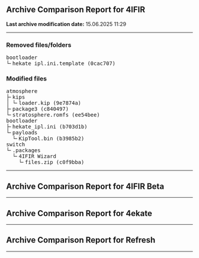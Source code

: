 <h2>Archive Comparison Report for <b>4IFIR</b></h2><b>Last archive modification date:</b> 15.06.2025 11:29<hr>

<h3>Removed files/folders</h3>
<pre>bootloader
└╴hekate_ipl.ini.template (0cac707)
</pre>
<h3>Modified files</h3>
<pre>atmosphere
├╴kips
│ └╴loader.kip (9e7874a)
├╴package3 (c840497)
└╴stratosphere.romfs (ee54bee)
bootloader
├╴hekate_ipl.ini (b703d1b)
└╴payloads
  └╴KipTool.bin (b3985b2)
switch
└╴.packages
  └╴4IFIR Wizard
    └╴files.zip (c0f9bba)
</pre>
<hr>

<h2>Archive Comparison Report for <b>4IFIR Beta</b></h2><hr>

<h2>Archive Comparison Report for <b>4ekate</b></h2><hr>

<h2>Archive Comparison Report for <b>Refresh</b></h2><hr>

